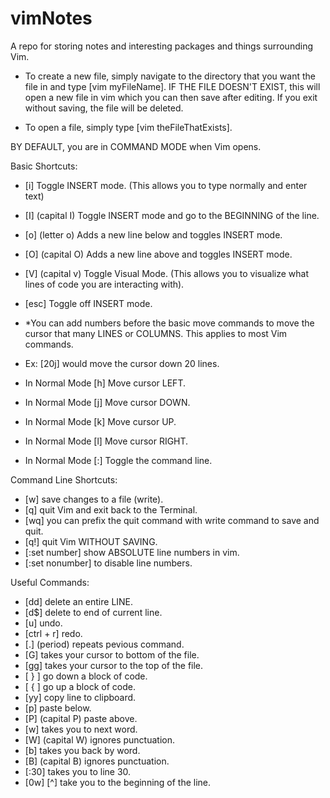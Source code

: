 # vimNotes
A repo for storing notes and interesting packages and things surrounding Vim.

- To create a new file, simply navigate to the directory that you want the file in and
type [vim myFileName]. IF THE FILE DOESN'T EXIST, this will open a new file in vim which
you can then save after editing. If you exit without saving, the file will be deleted.

- To open a file, simply type [vim theFileThatExists].

BY DEFAULT, you are in COMMAND MODE when Vim opens.

Basic Shortcuts:
- [i] Toggle INSERT mode. (This allows you to type normally and enter text)
- [I] (capital I) Toggle INSERT mode and go to the BEGINNING of the line.
- [o] (letter o) Adds a new line below and toggles INSERT mode.
- [O] (capital O) Adds a new line above and toggles INSERT mode.
- [V] (capital v) Toggle Visual Mode. (This allows you to visualize what lines of code you are interacting with).
- [esc] Toggle off INSERT mode.
- *You can add numbers before the basic move commands to move the cursor that many LINES or COLUMNS. This applies to most Vim commands.
- Ex: [20j] would move the cursor down 20 lines.
- In Normal Mode [h] Move cursor LEFT.
- In Normal Mode [j] Move cursor DOWN.
- In Normal Mode [k] Move cursor UP.
- In Normal Mode [l] Move cursor RIGHT.

- In Normal Mode [:] Toggle the command line.

Command Line Shortcuts:
- [w] save changes to a file (write).
- [q] quit Vim and exit back to the Terminal.
- [wq] you can prefix the quit command with write command to save and quit.
- [q!] quit Vim WITHOUT SAVING.
- [:set number] show ABSOLUTE line numbers in vim.
- [:set nonumber] to disable line numbers.

Useful Commands:
- [dd] delete an entire LINE.
- [d$] delete to end of current line.
- [u] undo.
- [ctrl + r] redo.
- [.] (period) repeats pevious command.
- [G] takes your cursor to bottom of the file.
- [gg] takes your cursor to the top of the file.
- [ } ] go down a block of code.
- [ { ] go up a block of code.
- [yy] copy line to clipboard.
- [p] paste below.
- [P] (capital P) paste above.
- [w] takes you to next word.
- [W] (capital W) ignores punctuation.
- [b] takes you back by word.
- [B] (capital B) ignores punctuation.
- [:30] takes you to line 30.
- [0w] [^] take you to the beginning of the line.
